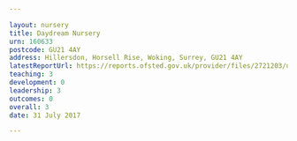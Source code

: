```yaml
---

layout: nursery
title: Daydream Nursery
urn: 160633
postcode: GU21 4AY
address: Hillersdon, Horsell Rise, Woking, Surrey, GU21 4AY
latestReportUrl: https://reports.ofsted.gov.uk/provider/files/2721203/urn/160633.pdf
teaching: 3
development: 0
leadership: 3
outcomes: 0
overall: 3
date: 31 July 2017

---
```


